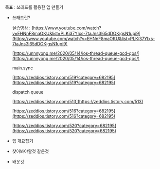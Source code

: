 목표  : 쓰래드를 활용한 앱 만들기

- 쓰래드란?

    실습영상 : [https://www.youtube.com/watch?v=EHNnF8maOKU&list=PLKi37YIxs-7taJns3l65dDOKjgsN1upi9](https://www.youtube.com/watch?v=EHNnF8maOKU&list=PLKi37YIxs-7taJns3l65dDOKjgsN1upi9)

    [https://unnnyong.me/2020/05/14/ios-thread-queue-gcd-qos/](https://unnnyong.me/2020/05/14/ios-thread-queue-gcd-qos/)

    main.sync

    [https://zeddios.tistory.com/519?category=682195](https://zeddios.tistory.com/519?category=682195)

    dispatch queue

    [https://zeddios.tistory.com/513](https://zeddios.tistory.com/513)

    [https://zeddios.tistory.com/516?category=682195](https://zeddios.tistory.com/516?category=682195)

    [https://zeddios.tistory.com/520?category=682195](https://zeddios.tistory.com/520?category=682195)

- 앱 개요잡기

- 찾아봐야할것 같은것

- 배운것

